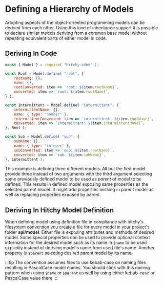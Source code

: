 # Defining a Hierarchy of Models

Adopting aspects of the object-oriented programming models can be derived from each other. Using this kind of inheritance support it is possible to declare similar models deriving from a common base model without repeating equivalent parts of either model in code.

## Deriving In Code

```javascript
const { Model } = require( "hitchy-odem" );

const Root = Model.define( "root", {
    rootName: {},
    name: {},
    rootConverted: item => `root: ${item.rootName}`,
    converted: item => `root: ${item.rootName}`,
} );

const Intermittent = Model.define( "intermittent", {
    intermittentName: {},
    name: { type: "number" },
    intermittentConverted: item => `intermittent: ${item.rootName}`,
    converted: item => `intermittent: ${item.intermittentName}`,
}, Root );

const Sub = Model.define( "sub", {
    subName: {},
    name: { type: "integer" },
    subConverted: item => `sub: ${item.rootName}`,
    converted: item => `sub: ${item.subName}`,
}, Intermittent );
```

This example is defining three different models. All but the first model provide three instead of two arguments with the third argument selecting some previously defined model to be used as _parent_ of model to be defined. This results in defined model exposing same properties as the selected parent model. It might add properties missing in parent model as well as replacing properties exposed by parent.

## Deriving In Hitchy Model Definition

When defining model using definition file in compliance with hitchy's filesystem convention you create a file for every model in your project's folder **api/model**. Either file is exposing attributes and methods of desired model. Some special properties can be used to provide optional context information for the desired model such as its name in `$name` to be used explicitly instead of deriving model's name from used file's name. Another property is `$parent` selecting desired parent model by its name.

:::tip
The convention assumes files to use kebab-case on naming files resulting in PascalCase model names. You should stick with this naming pattern when using `$name` or `$parent` as well by using either kebab-case or PascalCase value there.
:::
